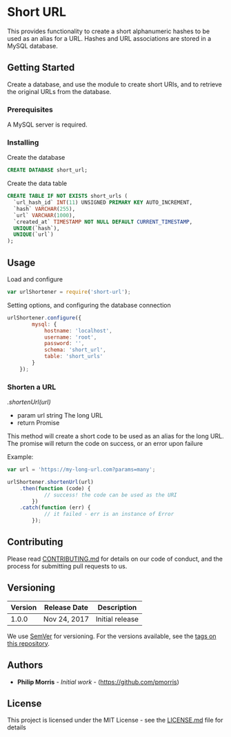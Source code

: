 # Short URL

This provides functionality to create a short alphanumeric hashes to be used as an alias for a URL. Hashes and URL associations are stored in a MySQL database.

## Getting Started

Create a database, and use the module to create short URIs, and to retrieve the original URLs from the database.

### Prerequisites

A MySQL server is required.

### Installing

Create the database
```sql
CREATE DATABASE short_url;
```

Create the data table
```sql
CREATE TABLE IF NOT EXISTS short_urls (
  `url_hash_id` INT(11) UNSIGNED PRIMARY KEY AUTO_INCREMENT,
  `hash` VARCHAR(255),
  `url` VARCHAR(1000),
  `created_at` TIMESTAMP NOT NULL DEFAULT CURRENT_TIMESTAMP,
  UNIQUE(`hash`),
  UNIQUE(`url`)
);
```

## Usage
Load and configure
```js
var urlShortener = require('short-url');
```

Setting options, and configuring the database connection
```js
urlShortener.configure({
        mysql: {
            hostname: 'localhost',
            username: 'root',
            password: '',
            schema: 'short_url',
            table: 'short_urls'
        }
    });
```

### Shorten a URL
*.shortenUrl(url)*
* param url string The long URL
* return Promise

This method will create a short code to be used as an alias for the long URL. The promise will return the code on success, or an error upon failure

Example:
```js
var url = 'https://my-long-url.com?params=many';

urlShortener.shortenUrl(url)
    .then(function (code) {
            // success! the code can be used as the URI
        })
    .catch(function (err) {
            // it failed - err is an instance of Error
        });
```

## Contributing

Please read [CONTRIBUTING.md](https://gist.github.com/PurpleBooth/b24679402957c63ec426) for details on our code of conduct, and the process for submitting pull requests to us.

## Versioning

| Version | Release Date | Description |
| ------- | ------------ | ----------- |
| 1.0.0 | Nov 24, 2017 | Initial release |

We use [SemVer](http://semver.org/) for versioning. For the versions available, see the [tags on this repository](https://github.com/pmorris/short-url/tags).

## Authors

* **Philip Morris** - *Initial work* - (https://github.com/pmorris)

## License

This project is licensed under the MIT License - see the [LICENSE.md](LICENSE.md) file for details
